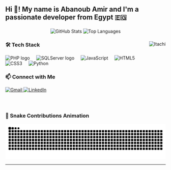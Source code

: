 <h2 align="left">Hi 👋! My name is Abanoub Amir and I'm a passionate developer from Egypt 🇪🇬</h2>

###

<div align="center">
  <img src="https://github-readme-stats.vercel.app/api?username=Abanoub0x&hide_title=false&hide_rank=false&show_icons=true&include_all_commits=true&count_private=true&disable_animations=false&theme=dracula&locale=en&hide_border=false" height="150" alt="GitHub Stats" />
  <img src="https://github-readme-stats.vercel.app/api/top-langs?username=Abanoub0x&locale=en&hide_title=false&layout=compact&card_width=320&langs_count=5&theme=dracula&hide_border=false" height="150" alt="Top Languages" />
</div>

###

<img align="right" height="150" src="https://media.tenor.com/2P7N3XLLc6EAAAAm/anime.webp" alt="Itachi" />

###

### 🛠️ Tech Stack

<div align="left">
   <img src="https://cdn.jsdelivr.net/gh/devicons/devicon/icons/php/php-original.svg" height="30" alt="PHP logo" />
   <img width="12" />
   <img src="https://cdn.jsdelivr.net/gh/devicons/devicon/icons/microsoftsqlserver/microsoftsqlserver-plain.svg" height="30" alt="SQLServer logo" />
  <img width="12" />
  <img src="https://cdn.jsdelivr.net/gh/devicons/devicon/icons/javascript/javascript-original.svg" height="30" alt="JavaScript" />
  <img width="12" />
  <img src="https://cdn.jsdelivr.net/gh/devicons/devicon/icons/html5/html5-original.svg" height="30" alt="HTML5" />
  <img width="12" />
  <img src="https://cdn.jsdelivr.net/gh/devicons/devicon/icons/css3/css3-original.svg" height="30" alt="CSS3" />
  <img width="12" />
  <img src="https://cdn.jsdelivr.net/gh/devicons/devicon/icons/python/python-original.svg" height="30" alt="Python" />
</div>

###

### 📫 Connect with Me

<div align="left">
<a href="https://mail.google.com/mail/?view=cm&fs=1&to=abanoubamir1234@gmail.com" target="_blank">
  <img src="https://img.shields.io/static/v1?message=Gmail&logo=gmail&label=&color=D14836&logoColor=white&labelColor=&style=for-the-badge" height="35" alt="Gmail" />
</a>


  <a href="https://www.linkedin.com/in/abanoub-amir-6a1b512a3" target="_blank">
    <img src="https://img.shields.io/static/v1?message=LinkedIn&logo=linkedin&label=&color=0077B5&logoColor=white&labelColor=&style=for-the-badge" height="35" alt="LinkedIn" />
  </a>
</div>

###

<br clear="both" />

### 🐍 Snake Contributions Animation

<img src="https://raw.githubusercontent.com/Abanoub0x/Abanoub0x/output/snake.svg" alt="Snake animation" />

---
